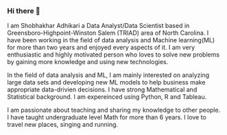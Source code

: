 ### Hi there 👋

<!--
**shobhakhar/shobhakhar** is a ✨ _special_ ✨ repository because its `README.md` (this file) appears on your GitHub profile.

Here are some ideas to get you started:

- 🔭 I’m currently working on ...
- 🌱 I’m currently learning ...
- 👯 I’m looking to collaborate on ...
- 🤔 I’m looking for help with ...
- 💬 Ask me about ...
- 📫 How to reach me: ...
- 😄 Pronouns: ...
- ⚡ Fun fact: ...
-->
I am Shobhakhar Adhikari a Data Analyst/Data Scientist based in Greensboro-Highpoint-Winston Salem (TRIAD) area of North Carolina. I have been working in the field of data analysis and Machine learning(ML) for more than two years and enjoyed every aspects of it. I am very enthusiastic and highly motivated person who loves to solve new problems by gaining more knowledge and using new technologies.

In the field of data analysis and ML, I am mainly interested on analyzing large data sets and developing new ML models to help business make appropriate data-drivien decisions. I have strong Mathematical and Statistical background. I am expereinced using Python, R and Tableau.

I am passionate about teaching and sharing my knowledge to other people. I have taught undergraduate level Math for more than 6 years. I love to travel new places, singing and running.

